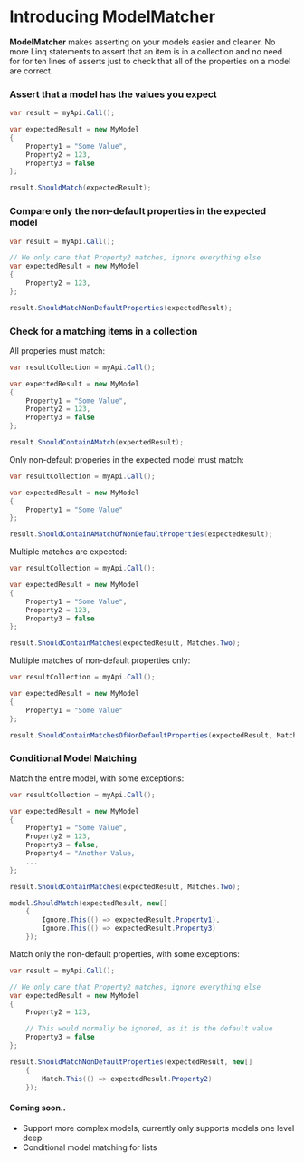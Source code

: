 # Introducing ModelMatcher

**ModelMatcher** makes asserting on your models easier and cleaner. No more Linq statements to assert that an item is in a collection and no need for for ten lines of asserts just to check that all of the properties on a model are correct.

### Assert that a model has the values you expect

```csharp
var result = myApi.Call();

var expectedResult = new MyModel
{
    Property1 = "Some Value",
    Property2 = 123,
    Property3 = false
};

result.ShouldMatch(expectedResult);
```

### Compare only the non-default properties in the expected model

```csharp
var result = myApi.Call();

// We only care that Property2 matches, ignore everything else
var expectedResult = new MyModel
{
    Property2 = 123,
};

result.ShouldMatchNonDefaultProperties(expectedResult);
```

### Check for a matching items in a collection

All properies must match:

```csharp
var resultCollection = myApi.Call();

var expectedResult = new MyModel
{
    Property1 = "Some Value",
    Property2 = 123,
    Property3 = false
};

result.ShouldContainAMatch(expectedResult);
```

Only non-default properies in the expected model must match:

```csharp
var resultCollection = myApi.Call();

var expectedResult = new MyModel
{
    Property1 = "Some Value"
};

result.ShouldContainAMatchOfNonDefaultProperties(expectedResult);
```

Multiple matches are expected:

```csharp
var resultCollection = myApi.Call();

var expectedResult = new MyModel
{
    Property1 = "Some Value",
    Property2 = 123,
    Property3 = false
};

result.ShouldContainMatches(expectedResult, Matches.Two);
```

Multiple matches of non-default properties only:

```csharp
var resultCollection = myApi.Call();

var expectedResult = new MyModel
{
    Property1 = "Some Value"
};

result.ShouldContainMatchesOfNonDefaultProperties(expectedResult, Matches.Three);
```

### Conditional Model Matching

Match the entire model, with some exceptions:

```csharp
var resultCollection = myApi.Call();

var expectedResult = new MyModel
{
    Property1 = "Some Value",
    Property2 = 123,
    Property3 = false,
	Property4 = "Another Value,
	...
};

result.ShouldContainMatches(expectedResult, Matches.Two);

model.ShouldMatch(expectedResult, new[]
	{
		Ignore.This(() => expectedResult.Property1),
		Ignore.This(() => expectedResult.Property3)
	});
```

Match only the non-default properties, with some exceptions:

```csharp
var result = myApi.Call();

// We only care that Property2 matches, ignore everything else
var expectedResult = new MyModel
{
    Property2 = 123,

	// This would normally be ignored, as it is the default value
	Property3 = false
};

result.ShouldMatchNonDefaultProperties(expectedResult, new[]
	{
		Match.This(() => expectedResult.Property2)
	});
```


#### Coming soon..

- Support more complex models, currently only supports models one level deep
- Conditional model matching for lists